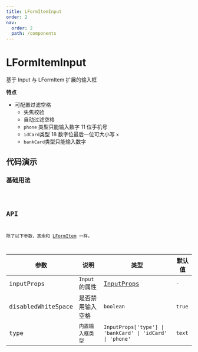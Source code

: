 ```yaml
---
title: LFormItemInput
order: 2
nav:
  order: 2
  path: /components
---
```


# LFormItemInput

基于 Input 与 LFormItem 扩展的输入框

**特点**

- 可配置过滤空格
  - 失焦校验
  - 自动过滤空格
  - `phone` 类型只能输入数字 11 位手机号
  - `idCard`类型 18 数字位最后一位可大小写 `x`
  - `bankCard`类型只能输入数字

## 代码演示

### 基础用法

<code src='./demos/Demo1.tsx'>

## API

除了以下参数，其余和 [LFormItem](/components/form-item#api) 一样。

| 参数 | 说明 | 类型 | 默认值 |
| --- | --- | --- | --- |
| inputProps | `Input`的属性 | [InputProps](https://4x.ant.design/components/input-cn/#API) | `-` |
| disabledWhiteSpace | 是否禁用输入空格 | `boolean` | `true` |
| type | `内置输入框类型` | `InputProps['type'] \| 'bankCard' \| 'idCard' \| 'phone'` | `text` |
